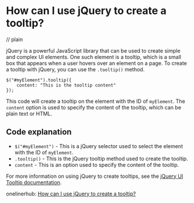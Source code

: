 # How can I use jQuery to create a tooltip?
// plain

jQuery is a powerful JavaScript library that can be used to create simple and complex UI elements. One such element is a tooltip, which is a small box that appears when a user hovers over an element on a page. To create a tooltip with jQuery, you can use the `.tooltip()` method.

```
$("#myElement").tooltip({
    content: "This is the tooltip content"
});
```

This code will create a tooltip on the element with the ID of `myElement`. The `content` option is used to specify the content of the tooltip, which can be plain text or HTML.

## Code explanation


* `$("#myElement")` - This is a jQuery selector used to select the element with the ID of `myElement`.
* `.tooltip()` - This is the jQuery tooltip method used to create the tooltip.
* `content` - This is an option used to specify the content of the tooltip.

For more information on using jQuery to create tooltips, see the [jQuery UI Tooltip documentation](https://api.jqueryui.com/tooltip/).

onelinerhub: [How can I use jQuery to create a tooltip?](https://onelinerhub.com/jquery/how-can-i-use-jquery-to-create-a-tooltip)